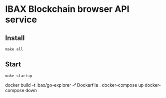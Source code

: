 # IBAX Blockchain browser API service

## Install

```shell
make all
```

## Start

```shell
make startup
```



docker build -t ibax/go-explorer -f Dockerfile .
docker-compose up
docker-compose down
